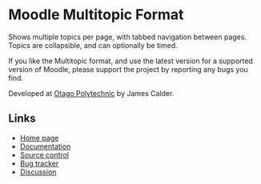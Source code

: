 # Moodle Multitopic Format

Shows multiple topics per page, with tabbed navigation between pages.
Topics are collapsible, and can optionally be timed.

If you like the Multitopic format, and use the latest version for a supported version of Moodle,
please support the project by reporting any bugs you find.

Developed at [Otago Polytechnic](https://www.op.ac.nz/) by James Calder.


## Links

* [Home page](https://moodle.org/plugins/format_multitopic)
* [Documentation](https://github.com/james-cnz/moodle-format_multitopic/wiki)
* [Source control](https://github.com/james-cnz/moodle-format_multitopic)
* [Bug tracker](https://github.com/james-cnz/moodle-format_multitopic/issues)
* [Discussion](https://moodle.org/mod/forum/discuss.php?d=394619)
